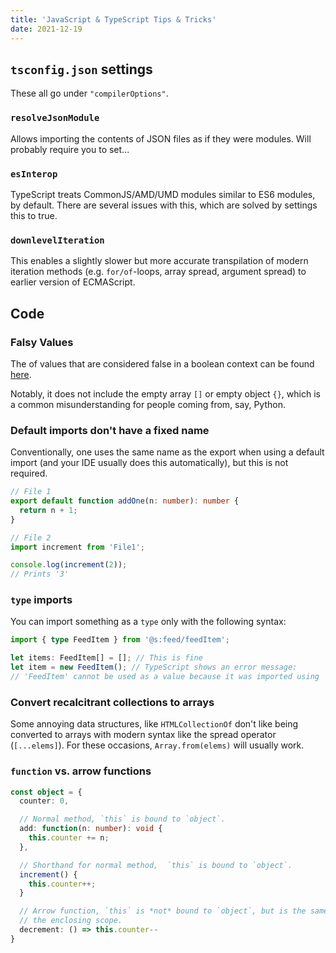 ```yaml
---
title: 'JavaScript & TypeScript Tips & Tricks'
date: 2021-12-19
---
```


## `tsconfig.json` settings

These all go under `"compilerOptions"`.

### `resolveJsonModule`

Allows importing the contents of JSON files as if they were modules. Will probably require you to set...

### `esInterop`

TypeScript treats CommonJS/AMD/UMD modules similar to ES6 modules, by default. There are several issues with this, which are solved by settings this to true.

### `downlevelIteration`

This enables a slightly slower but more accurate transpilation of modern iteration methods (e.g. `for/of`-loops, array spread, argument spread) to earlier version of ECMAScript.

## Code

### Falsy Values

The of values that are considered false in a boolean context can be found [here](https://developer.mozilla.org/en-US/docs/Glossary/Falsy).

Notably, it does not include the empty array `[]` or empty object `{}`, which is a common misunderstanding for people coming from, say, Python.

### Default imports don't have a fixed name

Conventionally, one uses the same name as the export when using a default import (and your IDE usually does this automatically), but this is not required.

```ts
// File 1
export default function addOne(n: number): number {
  return n + 1;
}

// File 2
import increment from 'File1';

console.log(increment(2));
// Prints '3'
```

### `type` imports

You can import something as a `type` only with the following syntax:

```ts
import { type FeedItem } from '@s:feed/feedItem';

let items: FeedItem[] = []; // This is fine
let item = new FeedItem(); // TypeScript shows an error message:
// 'FeedItem' cannot be used as a value because it was imported using 'import type'
```

### Convert recalcitrant collections to arrays

Some annoying data structures, like `HTMLCollectionOf` don't like being converted to arrays with modern syntax like the spread operator (`[...elems]`). For these occasions, `Array.from(elems)` will usually work.

### `function` vs. arrow functions

```ts
const object = {
  counter: 0,

  // Normal method, `this` is bound to `object`.
  add: function(n: number): void {
    this.counter += n;
  },

  // Shorthand for normal method,  `this` is bound to `object`.
  increment() {
    this.counter++;
  }

  // Arrow function, `this` is *not* bound to `object`, but is the same as in
  // the enclosing scope.
  decrement: () => this.counter--
}
```
